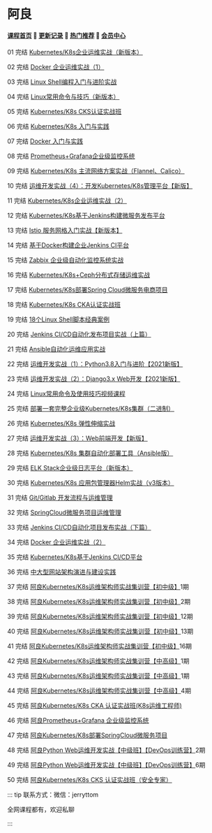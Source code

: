 # 阿良

#### [**课程首页**](../../README.md) 💖 [**更新记录**](./gxjl-2024.md) 💖 [**热门推荐**](./rmtj.md) 💖 [**会员中心**](./vip.md)

01 完结 [Kubernetes/K8s企业运维实战（新版本）](https://edu.51cto.com/course/12537.html)

02 完结 [Docker 企业运维实战（1）](https://edu.51cto.com/course/10659.html)

03 完结 [Linux Shell编程入门与进阶实战](https://edu.51cto.com/course/34078.html)

04 完结 [Linux常用命令与技巧（新版本）](https://edu.51cto.com/course/34079.html)

05 完结 [Kubernetes/K8s CKS认证实战班](https://edu.51cto.com/course/29335.html)

06 完结 [Kubernetes/K8s 入门与实践](https://edu.51cto.com/course/26585.html)

07 完结 [Docker 入门与实践](https://edu.51cto.com/course/26600.html)

08 完结 [Prometheus+Grafana企业级监控系统](https://edu.51cto.com/course/16802.html)

09 完结 [Kubernetes/K8s 主流网络方案实战（Flannel、Calico）](https://edu.51cto.com/course/21546.html)

10 完结 [运维开发实战（4）：开发Kubernetes/K8s管理平台【新版】](https://edu.51cto.com/course/26557.html)

11 完结 [Kubernetes/K8s企业运维实战（2）](https://edu.51cto.com/course/16136.html)

12 完结 [Kubernetes/K8s基于Jenkins构建微服务发布平台](https://edu.51cto.com/course/21570.html)

13 完结 [Istio 服务网格入门实战【新版本】](https://edu.51cto.com/course/21430.html)

14 完结 [基于Docker构建企业Jenkins CI平台](https://edu.51cto.com/course/18219.html)

15 完结 [Zabbix 企业级自动化监控系统实战](https://edu.51cto.com/course/15463.html)

16 完结 [Kubernetes/K8s+Ceph分布式存储运维实战](https://edu.51cto.com/course/28756.html)

17 完结 [Kubernetes/K8s部署Spring Cloud微服务电商项目](https://edu.51cto.com/course/19014.html)

18 完结 [Kubernetes/K8s CKA认证实战班](https://edu.51cto.com/course/24096.html)

19 完结 [18个Linux Shell脚本经典案例](https://edu.51cto.com/course/15585.html)

20 完结 [Jenkins CI/CD自动化发布项目实战（上篇）](https://edu.51cto.com/course/13797.html)

21 完结 [Ansible自动化运维应用实战](https://edu.51cto.com/course/15125.html)

22 完结 [运维开发实战（1）：Python3.8入门与进阶【2021新版】](https://edu.51cto.com/course/26558.html)

23 完结 [运维开发实战（2）：Django3.x Web开发【2021新版】](https://edu.51cto.com/course/26582.html)

24 完结 [Linux常用命令及使用技巧视频课程](https://edu.51cto.com/course/10287.html)

25 完结 [部署一套完整企业级Kubernetes/K8s集群（二进制）](https://edu.51cto.com/course/26907.html)

26 完结 [Kubernetes/K8s 弹性伸缩实战](https://edu.51cto.com/course/21473.html)

27 完结 [运维开发实战（3）：Web前端开发【新版】](https://edu.51cto.com/course/26583.html)

28 完结 [Kubernetes/K8s 集群自动化部署工具（Ansible版）](https://edu.51cto.com/course/22368.html)

29 完结 [ELK Stack企业级日志平台（新版本）](https://edu.51cto.com/course/13726.html)

30 完结 [Kubernetes/K8s 应用包管理器Helm实战（v3版本）](https://edu.51cto.com/course/21525.html)

31 完结 [Git/Gitlab 开发流程与运维管理](https://edu.51cto.com/course/25630.html)

32 完结 [SpringCloud微服务项目运维管理](https://edu.51cto.com/course/25721.html)

33 完结 [Jenkins CI/CD自动化项目发布实战（下篇）](https://edu.51cto.com/course/25738.html)

34 完结 [Docker 企业运维实战（2）](https://edu.51cto.com/course/12407.html)

35 完结 [Kubernetes/K8s基于Jenkins CI/CD平台](https://edu.51cto.com/course/14071.html)

36 完结 [中大型网站架构演进与建设实践](https://edu.51cto.com/course/13727.html)

37 完结 [阿良Kubernetes/K8s运维架构师实战集训营【初中级】](https://ke.qq.com/course/344137)1期

38 完结 [阿良Kubernetes/K8s运维架构师实战集训营【初中级】](https://ke.qq.com/course/344137)2期

39 完结 [阿良Kubernetes/K8s运维架构师实战集训营【初中级】](https://ke.qq.com/course/344137)12期

40 完结 [阿良Kubernetes/K8s运维架构师实战集训营【初中级】](https://ke.qq.com/course/344137)13期

41 完结 [阿良Kubernetes/K8s运维架构师实战集训营【初中级】](https://ke.qq.com/course/344137)16期

42 完结 [阿良Kubernetes/K8s运维架构师实战集训营【中高级】](https://ke.qq.com/course/446949)1期

43 完结 [阿良Kubernetes/K8s运维架构师实战集训营【中高级】](https://ke.qq.com/course/446949)1期

44 完结 [阿良Kubernetes/K8s运维架构师实战集训营【中高级】](https://ke.qq.com/course/446949)4期

45 完结 [阿良Kubernetes/K8s CKA 认证实战班(K8s运维工程师)](https://ke.qq.com/course/1709963)

46 完结 [阿良Prometheus+Grafana 企业级监控系统](https://ke.qq.com/course/374130)

47 完结 [阿良Kubernetes/K8s部署SpringCloud微服务项目](https://ke.qq.com/course/429122)

48 完结 [阿良Python Web运维开发实战【中级班】【DevOps训练营】](https://ke.qq.com/course/320021)2期

49 完结 [阿良Python Web运维开发实战【中级班】【DevOps训练营】](https://ke.qq.com/course/320021)6期

50 完结 [阿良Kubernetes/K8s CKS 认证实战班（安全专家）](https://ke.qq.com/course/3547508)



::: tip
联系方式：微信：jerryttom

全网课程都有，欢迎私聊

:::